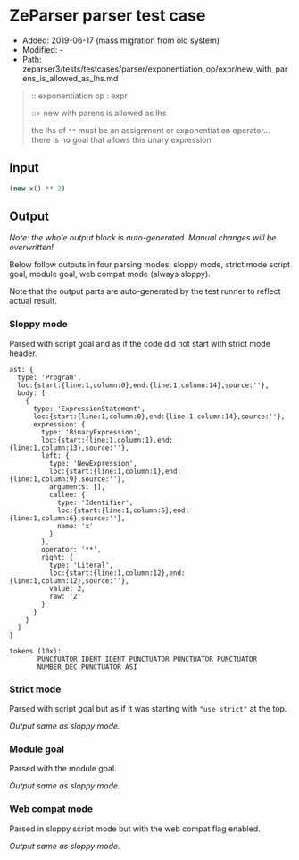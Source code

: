 # ZeParser parser test case

- Added: 2019-06-17 (mass migration from old system)
- Modified: -
- Path: zeparser3/tests/testcases/parser/exponentiation_op/expr/new_with_parens_is_allowed_as_lhs.md

> :: exponentiation op : expr
>
> ::> new with parens is allowed as lhs
>
> the lhs of `**` must be an assignment or exponentiation operator... there is no goal that allows this unary expression

## Input

`````js
(new x() ** 2)
`````

## Output

_Note: the whole output block is auto-generated. Manual changes will be overwritten!_

Below follow outputs in four parsing modes: sloppy mode, strict mode script goal, module goal, web compat mode (always sloppy).

Note that the output parts are auto-generated by the test runner to reflect actual result.

### Sloppy mode

Parsed with script goal and as if the code did not start with strict mode header.

`````
ast: {
  type: 'Program',
  loc:{start:{line:1,column:0},end:{line:1,column:14},source:''},
  body: [
    {
      type: 'ExpressionStatement',
      loc:{start:{line:1,column:0},end:{line:1,column:14},source:''},
      expression: {
        type: 'BinaryExpression',
        loc:{start:{line:1,column:1},end:{line:1,column:13},source:''},
        left: {
          type: 'NewExpression',
          loc:{start:{line:1,column:1},end:{line:1,column:9},source:''},
          arguments: [],
          callee: {
            type: 'Identifier',
            loc:{start:{line:1,column:5},end:{line:1,column:6},source:''},
            name: 'x'
          }
        },
        operator: '**',
        right: {
          type: 'Literal',
          loc:{start:{line:1,column:12},end:{line:1,column:12},source:''},
          value: 2,
          raw: '2'
        }
      }
    }
  ]
}

tokens (10x):
       PUNCTUATOR IDENT IDENT PUNCTUATOR PUNCTUATOR PUNCTUATOR
       NUMBER_DEC PUNCTUATOR ASI
`````

### Strict mode

Parsed with script goal but as if it was starting with `"use strict"` at the top.

_Output same as sloppy mode._

### Module goal

Parsed with the module goal.

_Output same as sloppy mode._

### Web compat mode

Parsed in sloppy script mode but with the web compat flag enabled.

_Output same as sloppy mode._
